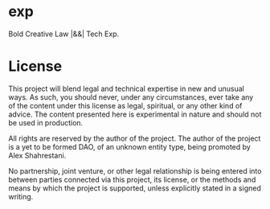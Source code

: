# exp
Bold Creative Law |&amp;&amp;| Tech Exp.
# License
This project will blend legal and technical expertise in new and unusual ways. As such, you should never, under any circumstances, ever take any of the content under this license as legal, spiritual, or any other kind of advice. The content presented here is experimental in nature and should not be used in production. 

All rights are reserved by the author of the project. The author of the project is a yet to be formed DAO, of an unknown entity type, being promoted by Alex Shahrestani.

No partnership, joint venture, or other legal relationship is being entered into between parties connected via this project, its license, or the methods and means by which the project is supported, unless explicitly stated in a signed writing.
